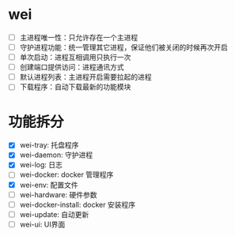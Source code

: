 # wei

- [ ] 主进程唯一性：只允许存在一个主进程
- [ ] 守护进程功能：统一管理其它进程，保证他们被关闭的时候再次开启
- [ ] 单次启动：进程互相调用只执行一次
- [ ] 创建端口提供访问：进程通讯方式
- [ ] 默认进程列表：主进程开启需要拉起的进程
- [ ] 下载程序：自动下载最新的功能模块

# 功能拆分

- [x] wei-tray: 托盘程序
- [x] wei-daemon: 守护进程
- [x] wei-log: 日志
- [ ] wei-docker: docker 管理程序
- [x] wei-env: 配置文件
- [ ] wei-hardware: 硬件参数
- [ ] wei-docker-install: docker 安装程序
- [ ] wei-update: 自动更新
- [ ] wei-ui: UI界面
